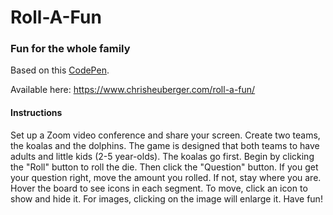 # Roll-A-Fun

### Fun for the whole family

Based on this [CodePen](https://codepen.io/ChrisBup/pen/LYpEOYV).

Available here: https://www.chrisheuberger.com/roll-a-fun/

#### Instructions

Set up a Zoom video conference and share your screen. Create two teams, the koalas and the dolphins. The game is designed that both teams to have adults and little kids (2-5 year-olds). The koalas go first. Begin by clicking the "Roll" button to roll the die. Then click the "Question" button. If you get your question right, move the amount you rolled. If not, stay where you are. Hover the board to see icons in each segment. To move, click an icon to show and hide it. For images, clicking on the image will enlarge it. Have fun!
